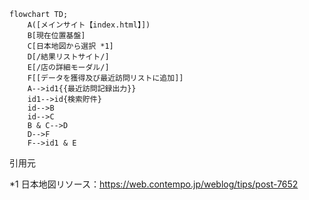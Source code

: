 ```mermaid
flowchart TD;
    A([メインサイト【index.html】])
    B[現在位置基盤]
    C[日本地図から選択 *1]
    D[/結果リストサイト/]
    E[/店の詳細モーダル/]
    F[[データを獲得及び最近訪問リストに追加]]
    A-->id1{{最近訪問記録出力}}
    id1-->id{検索貯件}
    id-->B
    id-->C
    B & C-->D
    D-->F
    F-->id1 & E
```


引用元

*1 日本地図リソース：https://web.contempo.jp/weblog/tips/post-7652
